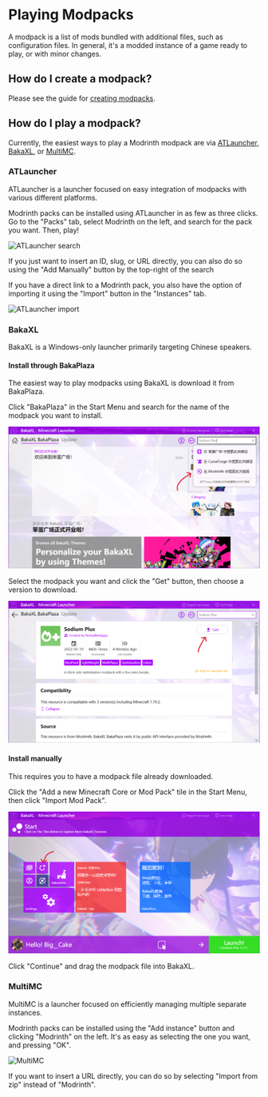 # Playing Modpacks

A modpack is a list of mods bundled with additional files, such as configuration files. In general, it's a modded instance of a game ready to play, or with minor changes.

## How do I create a modpack?

Please see the guide for [creating modpacks](creating_modpacks.md).

## How do I play a modpack?

Currently, the easiest ways to play a Modrinth modpack are via [ATLauncher](https://atlauncher.com), [BakaXL](https://www.bakaxl.com/), or [MultiMC](https://multimc.org).

### ATLauncher

ATLauncher is a launcher focused on easy integration of modpacks with various different platforms.

Modrinth packs can be installed using ATLauncher in as few as three clicks. Go to the "Packs" tab, select Modrinth on the left, and search for the pack you want. Then, play!

![ATLauncher search](../../static/img/tutorial/atlauncherSearch.png)

If you just want to insert an ID, slug, or URL directly, you can also do so using the "Add Manually" button by the top-right of the search

If you have a direct link to a Modrinth pack, you also have the option of importing it using the "Import" button in the "Instances" tab.

![ATLauncher import](../../static/img/tutorial/atlauncherImport.png)

### BakaXL

BakaXL is a Windows-only launcher primarily targeting Chinese speakers.

#### Install through BakaPlaza

The easiest way to play modpacks using BakaXL is download it from BakaPlaza.

Click "BakaPlaza" in the Start Menu and search for the name of the modpack you want to install.

![BakaPlaza search](../../static/img/tutorial/BakaPlazaSearchModpacks.png)

Select the modpack you want and click the "Get" button, then choose a version to download.

![BakaPlaza modpack info](../../static/img/tutorial/BakaPlazaModpackInfo.png)

#### Install manually

This requires you to have a modpack file already downloaded.

Click the "Add a new Minecraft Core or Mod Pack" tile in the Start Menu, then click "Import Mod Pack".

![Add a new Minecraft Core or Mod Pack Tile](../../static/img/tutorial/BakaXLAddCoreTile.png)

Click "Continue" and drag the modpack file into BakaXL.

### MultiMC

MultiMC is a launcher focused on efficiently managing multiple separate instances.

Modrinth packs can be installed using the "Add instance" button and clicking "Modrinth" on the left. It's as easy as selecting the one you want, and pressing "OK".

![MultiMC](../../static/img/tutorial/multimc.png)

If you want to insert a URL directly, you can do so by selecting "Import from zip" instead of "Modrinth".
